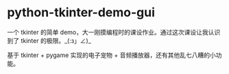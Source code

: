 # python-tkinter-demo-gui
一个 tkinter 的简单 demo，大一刚摸编程时的课设作业。通过这次课设让我认识到了 tkinter 的极限。\_(:з」∠)_

基于 tkinter + pygame 实现的电子宠物 + 音频播放器，还有其他乱七八糟的小功能。
